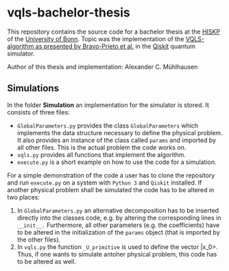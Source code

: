 # vqls-bachelor-thesis
This repository contains the source code for a bachelor thesis at the [HISKP](https://www.hiskp.uni-bonn.de/index.php?id=29&L=1) of the [University of Bonn](https://www.uni-bonn.de/en). Topic was the implementation of the [VQLS-algorithm as presented by Bravo-Prieto et al.](https://arxiv.org/abs/1909.05820) in the [Qiskit](https://qiskit.org) quantum simulator. 

Author of this thesis and implementation: Alexander C. Mühlhausen

## Simulations
In the folder __Simulation__ an implementation for the simulator is stored. It consists of three files:
- `GlobalParameters.py` provides the class `GlobalParameters` which implements the data structure necessary to define the physical problem. It also provides an instance of the class called `params` and imported by all other files. This is the actual problem the code works on.
- `vqls.py` provides all functions that implement the algorithm. 
- `execute.py` is a short example on how to use the code for a simulation. 

For a simple demonstration of the code a user has to clone the repository and run `execute.py` on a system with `Python 3` and `Qiskit` installed. If another physical problem shall be simulated the code has to be altered in two places:
1. In `GlobalParameters.py` an alternative decomposition has to be inserted directly into the classes code, e.g. by altering the corresponding lines in `__init__.` Furthermore, all other parameters (e.g. the coefficients) have to be altered in the initialization of the `params` object (that is imported by the other files).
2. In `vqls.py` the function `_U_primitive` is used to define the vector |x_0>. Thus, if one wants to simulate antoher physical problem, this code has to be altered as well.

